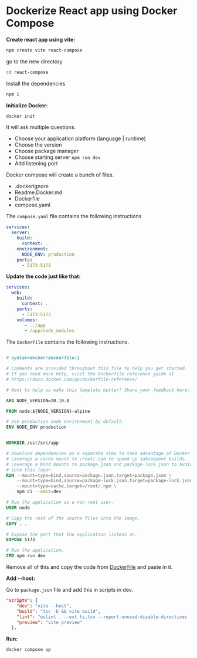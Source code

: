 # Dockerize React app using Docker Compose

**Create react app using vite:**

```bash
npm create vite react-compose
```

go to the new directory

```bash
cd react-compose
```

Install the dependencies

```bash
npm i
```

**Initialize Docker:**

```bash
docker init
```

It will ask multiple questions.

- Choose your application platform (language | runtime)
- Choose the version
- Choose package manager
- Choose starting server `npm run dev`
- Add listening port

Docker compose will create a bunch of files.

- .dockerignore
- Readme.Docker.md
- Dockerfile
- compose.yaml

The `compose.yaml` file contains the following instructions

```yaml
services:
  server:
    build:
      context: .
    environment:
      NODE_ENV: production
    ports:
      - 5173:5173
```

**Update the code just like that:**

```yaml
services:
  web:
    build:
      context: .
    ports:
      - 5173:5173
    volumes:
       - .:/app
       - /app/node_modules
```

The `DockerFile` contains the following instructions.

```DockerFile

# syntax=docker/dockerfile:1

# Comments are provided throughout this file to help you get started.
# If you need more help, visit the Dockerfile reference guide at
# https://docs.docker.com/go/dockerfile-reference/

# Want to help us make this template better? Share your feedback here: https://forms.gle/ybq9Krt8jtBL3iCk7

ARG NODE_VERSION=20.10.0

FROM node:${NODE_VERSION}-alpine

# Use production node environment by default.
ENV NODE_ENV production


WORKDIR /usr/src/app

# Download dependencies as a separate step to take advantage of Docker's caching.
# Leverage a cache mount to /root/.npm to speed up subsequent builds.
# Leverage a bind mounts to package.json and package-lock.json to avoid having to copy them into
# into this layer.
RUN --mount=type=bind,source=package.json,target=package.json \
    --mount=type=bind,source=package-lock.json,target=package-lock.json \
    --mount=type=cache,target=/root/.npm \
    npm ci --omit=dev

# Run the application as a non-root user.
USER node

# Copy the rest of the source files into the image.
COPY . .

# Expose the port that the application listens on.
EXPOSE 5173

# Run the application.
CMD npm run dev

```

Remove all of this and copy the code from [DockerFile](../../3-dockerize-react-app/react-docker/Dockerfile) and paste in it.

**Add --host:**

Go to `package.json` file and add this in scripts in dev.

```json
"scripts": {
    "dev": "vite --host",
    "build": "tsc -b && vite build",
    "lint": "eslint . --ext ts,tsx --report-unused-disable-directives --max-warnings 0",
    "preview": "vite preview"
  },
```

**Run:**

```bash
docker compose up
```
